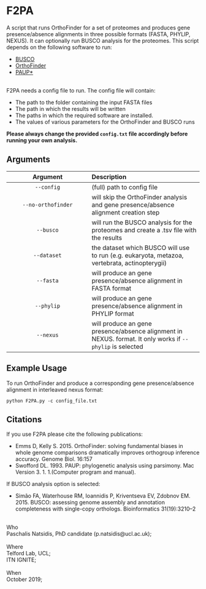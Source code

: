 # F2PA
A script that runs OrthoFinder for a set of proteomes and produces gene presence/absence alignments in three possible formats (FASTA, PHYLIP, NEXUS). It can optionally run BUSCO analysis for the proteomes.
This script depends on the following software to run: 

- [BUSCO](http://gitlab.com/ezlab/busco) 
- [OrthoFinder](https://github.com/davidemms/OrthoFinder) 
- [PAUP*](https://paup.phylosolutions.com/get-paup/) 
<br>
F2PA needs a config file to run. The config file will contain: 

- The path to the folder containing the input FASTA files 
- The path in which the results will be written
- The paths in which the required software are installed.
- The values of various parameters for the OrthoFinder and BUSCO runs

**Please always change the provided `config.txt` file accordingly before running your own analysis.**


## Arguments
&nbsp;&nbsp;&nbsp;&nbsp;&nbsp;&nbsp;&nbsp;&nbsp;&nbsp;&nbsp;&nbsp;&nbsp;&nbsp;&nbsp;Argument&nbsp;&nbsp;&nbsp;&nbsp;&nbsp;&nbsp;&nbsp;&nbsp;&nbsp;&nbsp;&nbsp;&nbsp;&nbsp;&nbsp;|  Description             
:--------------------------------------------:|:-----------------------
`--config` | (full) path to config file
`--no-orthofinder` | will skip the OrthoFinder analysis and gene presence/absence alignment creation step
`--busco` | will run the BUSCO analysis for the proteomes and create a .tsv file with the results
`--dataset` | the dataset which BUSCO will use to run (e.g. eukaryota, metazoa, vertebrata, actinopterygii)
`--fasta` | will produce an gene presence/absence alignment in FASTA format
`--phylip` | will produce an gene presence/absence alignment in PHYLIP format
`--nexus` | will produce an gene presence/absence alignment in NEXUS. format. It only works if `--phylip` is selected


## Example Usage

To run OrthoFinder and produce a corresponding gene presence/absence alignment in interleaved nexus format:

```
python F2PA.py -c config_file.txt 
```
 
## Citations

If you use F2PA please cite the following publications:

- Emms D, Kelly S. 2015. OrthoFinder: solving fundamental biases in whole genome comparisons dramatically improves orthogroup inference accuracy. Genome Biol. 16:157
- Swofford DL. 1993. PAUP: phylogenetic analysis using parsimony. Mac Version 3. 1. 1.(Computer program and manual).

If BUSCO analysis option is selected:
- Simão FA, Waterhouse RM, Ioannidis P, Kriventseva EV, Zdobnov EM. 2015. BUSCO: assessing genome assembly and annotation completeness with single-copy orthologs. Bioinformatics 31(19):3210–2

<br>
Who<br> 
 Paschalis Natsidis, PhD candidate (p.natsidis@ucl.ac.uk); <br>
<br>
Where<br>
 Telford Lab, UCL;<br>
 ITN IGNITE; 
<br>
<br>
When<br> 
 October 2019; 
